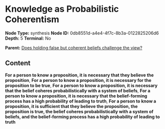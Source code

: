 # Knowledge as Probabilistic Coherentism

**Node Type:** synthesis
**Node ID:** 0db8551d-a4e4-4f7c-8b3a-0122825206d6
**Depth:** 5
**Terminal:** No

**Parent:** [Does holding false but coherent beliefs challenge the view?](does-holding-false-but-coherent-beliefs-challenge-the-view-antithesis-01d1593a-3fdc-40b2-a6a3-8f2aff6286af.md)

## Content

**For a person to know a proposition, it is necessary that they believe the proposition**, **For a person to know a proposition, it is necessary for the proposition to be true**, **For a person to know a proposition, it is necessary that the belief coheres probabilistically with a system of beliefs**, **For a person to know a proposition, it is necessary that the belief-forming process has a high probability of leading to truth**, **For a person to know a proposition, it is sufficient that they believe the proposition, the proposition is true, the belief coheres probabilistically with a system of beliefs, and the belief-forming process has a high probability of leading to truth**
